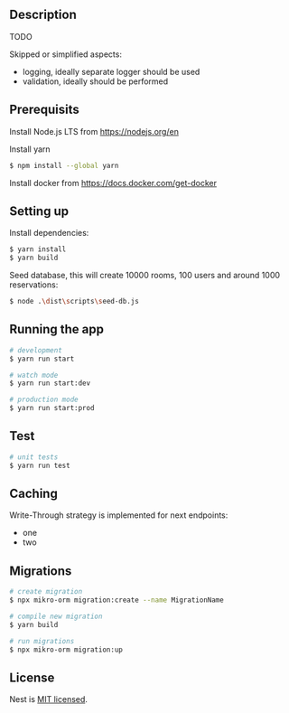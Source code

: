 ## Description

TODO

Skipped or simplified aspects:
- logging, ideally separate logger should be used
- validation, ideally should be performed

## Prerequisits
Install Node.js LTS from https://nodejs.org/en

Install yarn
```bash
$ npm install --global yarn
```
Install docker from https://docs.docker.com/get-docker

## Setting up
Install dependencies:
```bash
$ yarn install
$ yarn build
```
Seed database, this will create 10000 rooms, 100 users and around 1000 reservations:
```bash
$ node .\dist\scripts\seed-db.js
```

## Running the app

```bash
# development
$ yarn run start

# watch mode
$ yarn run start:dev

# production mode
$ yarn run start:prod
```

## Test

```bash
# unit tests
$ yarn run test
```

## Caching
Write-Through strategy is implemented for next endpoints:
- one
- two

## Migrations
```bash
# create migration
$ npx mikro-orm migration:create --name MigrationName

# compile new migration
$ yarn build

# run migrations
$ npx mikro-orm migration:up
```

## License

Nest is [MIT licensed](LICENSE).

